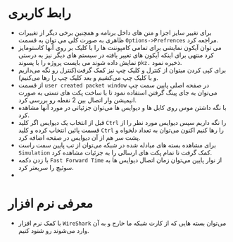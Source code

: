 # رابط کاربری
+ برای تغییر سایز اجزا و متن های داخل برنامه و همچنین برخی دیگر از تغییرات ظاهری به صورت کلی می توان به قسمت `Options->Prefrences` مراجعه کرد.
+ می توان آیکون نمایشی برای تمامی کامپوننت ها را با کلیک بر روی آنها کاستومایز کرد منتهی برای اینکه آیکون های تغییر یافته در سیستم های دیگر نیز به درستی نمایش داده شوند می بایست پروژه را با پسوند `pkz.` ذخیره نمود.
+ برای کپی کردن میتوان از کنترل و کلیک چپ نیز کمک گرفت(کنترل رو نگه‌ می‌داریم و با کلیک چپ می‌کشیم و بعد کلیک چپ را رها می‌کنیم).
+  از قسمت `user created packet window` در صفحه اصلی پایین سمت چپ می‌توان به جای پینگ گرفتن استفاده نمود تا با ساخت پکت های تستی به صورت انیمیشن وار اتصال بین 2 نقطه رو بررسی کرد.
+ با نگه داشتن موس روی کابل  ها و دیوایس ها می‌توان جزئیاتی در مورد آنها مشاهده کرد.
+ قبل از انتخاب یک دیوایس اگر کلید `Ctrl` را نگه داریم سپس دیوایس مورد نظر را از قسمت پائین انتخاب کرده و کلید `Ctrl` را رها کنیم اکنون می‌توان به تعداد دلخواه و پشت سر هم از آن دیوایس در صفحه اضافه کرد.
+ برای مشاهده بسته های مبادله شده در شبکه می‌توان از تب پایین سمت راست `Simulation` کمک گرفت تا تمام پکت های ارسالی را به جزئیات مشاهده کرد.
+ با زدن دکمه `Fast Forward Time` از نوار پایین می‌توان زمان اتصال دیوایس ها به سوئیچ را سریعتر کرد.
+ 

# معرفی نرم افزار
+ با کمک نرم افزار `WireShark` می‌توان بسته هایی که از کارت شبکه ما خارج و به آن وارد می‌شوند رو شنود کنیم.
